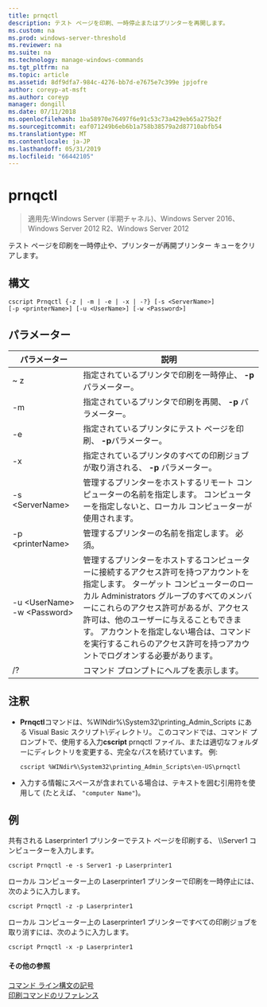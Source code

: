```yaml
---
title: prnqctl
description: テスト ページを印刷、一時停止またはプリンターを再開します。
ms.custom: na
ms.prod: windows-server-threshold
ms.reviewer: na
ms.suite: na
ms.technology: manage-windows-commands
ms.tgt_pltfrm: na
ms.topic: article
ms.assetid: 8df9dfa7-984c-4276-bb7d-e7675e7c399e jpjofre
author: coreyp-at-msft
ms.author: coreyp
manager: dongill
ms.date: 07/11/2018
ms.openlocfilehash: 1ba58970e76497f6e91c53c73a429eb65a275b2f
ms.sourcegitcommit: eaf071249b6eb6b1a758b38579a2d87710abfb54
ms.translationtype: MT
ms.contentlocale: ja-JP
ms.lasthandoff: 05/31/2019
ms.locfileid: "66442105"
---
```

# <a name="prnqctl"></a>prnqctl

>適用先:Windows Server (半期チャネル)、Windows Server 2016、Windows Server 2012 R2、Windows Server 2012

テスト ページを印刷を一時停止や、プリンターが再開プリンター キューをクリアします。  

## <a name="syntax"></a>構文  
```  
cscript Prnqctl {-z | -m | -e | -x | -?} [-s <ServerName>]   
[-p <printerName>] [-u <UserName>] [-w <Password>]  
```  
## <a name="parameters"></a>パラメーター  

|パラメーター|説明|  
|-------|--------|  
|~ z|指定されているプリンタで印刷を一時停止、 **-p**パラメーター。|  
|-m|指定されているプリンタで印刷を再開、 **-p** パラメーター。|  
|-e|指定されているプリンタにテスト ページを印刷、 **-p**パラメーター。|  
|-x|指定されているプリンタのすべての印刷ジョブが取り消される、 **-p** パラメーター。|  
|-s \<ServerName>|管理するプリンターをホストするリモート コンピューターの名前を指定します。 コンピューターを指定しないと、ローカル コンピューターが使用されます。|  
|-p \<printerName>|管理するプリンターの名前を指定します。 必須。|  
|-u \<UserName> -w \<Password>|管理するプリンターをホストするコンピューターに接続するアクセス許可を持つアカウントを指定します。 ターゲット コンピューターのローカル Administrators グループのすべてのメンバーにこれらのアクセス許可があるが、アクセス許可は、他のユーザーに与えることもできます。 アカウントを指定しない場合は、コマンドを実行するこれらのアクセス許可を持つアカウントでログオンする必要があります。|  
|/?|コマンド プロンプトにヘルプを表示します。|  

## <a name="remarks"></a>注釈  
- **Prnqctl**コマンドは、%WINdir%\System32\printing_Admin_Scripts にある Visual Basic スクリプト\\<language>ディレクトリ。 このコマンドでは、コマンド プロンプトで、使用する入力**cscript** prnqctl ファイル、または適切なフォルダーにディレクトリを変更する、完全なパスを続けています。 例:  
  ```  
  cscript %WINdir%\System32\printing_Admin_Scripts\en-US\prnqctl  
  ```  
- 入力する情報にスペースが含まれている場合は、テキストを囲む引用符を使用して (たとえば、 `"computer Name"`)。  

## <a name="BKMK_examples"></a>例  
共有される Laserprinter1 プリンターでテスト ページを印刷する、 \\\Server1 コンピューターを入力します。  
```  
cscript Prnqctl -e -s Server1 -p Laserprinter1  
```  
ローカル コンピューター上の Laserprinter1 プリンターで印刷を一時停止には、次のように入力します。  
```  
cscript Prnqctl -z -p Laserprinter1  
```  
ローカル コンピューター上の Laserprinter1 プリンターですべての印刷ジョブを取り消すには、次のように入力します。  
```  
cscript Prnqctl -x -p Laserprinter1  
```  

#### <a name="additional-references"></a>その他の参照  
[コマンド ライン構文の記号](command-line-syntax-key.md)  
[印刷コマンドのリファレンス](print-command-reference.md)  
